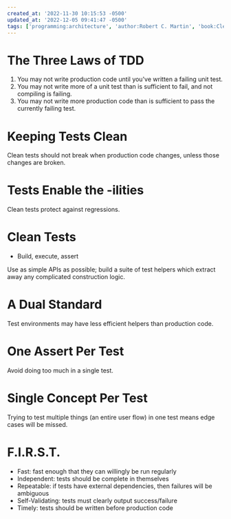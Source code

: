 ```yaml
---
created_at: '2022-11-30 10:15:53 -0500'
updated_at: '2022-12-05 09:41:47 -0500'
tags: ['programming:architecture', 'author:Robert C. Martin', 'book:Clean Code']
---
```


# The Three Laws of TDD

1. You may not write production code until you've written a failing unit test.
2. You may not write more of a unit test than is sufficient to fail, and not compiling is failing.
3. You may not write more production code than is sufficient to pass the currently failing test.

# Keeping Tests Clean

Clean tests should not break when production code changes, unless those changes are broken.

# Tests Enable the -ilities

Clean tests protect against regressions.

# Clean Tests

- Build, execute, assert

Use as simple APIs as possible; build a suite of test helpers which extract away any complicated construction logic.

# A Dual Standard

Test environments may have less efficient helpers than production code.

# One Assert Per Test

Avoid doing too much in a single test.

# Single Concept Per Test

Trying to test multiple things (an entire user flow) in one test means edge cases will be missed.

# F.I.R.S.T.

- Fast: fast enough that they can willingly be run regularly
- Independent: tests should be complete in themselves
- Repeatable: if tests have external dependencies, then failures will be ambiguous
- Self-Validating: tests must clearly output success/failure
- Timely: tests should be written before production code
